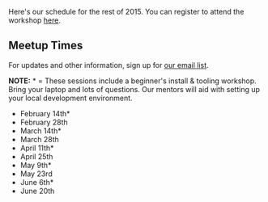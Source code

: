 Here's our schedule for the rest of 2015. You can register to attend the workshop [here](https://www.eventbrite.com/e/pair-programming-mentoring-covermymeds-tickets-15224426670).

## Meetup Times
For updates and other information, sign up for [our email list](https://docs.google.com/a/goodproduce.net/forms/d/11WzmAGErqLTQ6NAwtBOTVl_BOlkXdj3L-8tbzBNGb9s/viewform).

__NOTE:__ * = These sessions include a beginner's install & tooling workshop. Bring your laptop and lots of questions. Our mentors will aid with setting up your local development environment.

- February 14th*
- February 28th
- March 14th*
- March 28th
- April 11th*
- April 25th
- May 9th*
- May 23rd
- June 6th*
- June 20th
